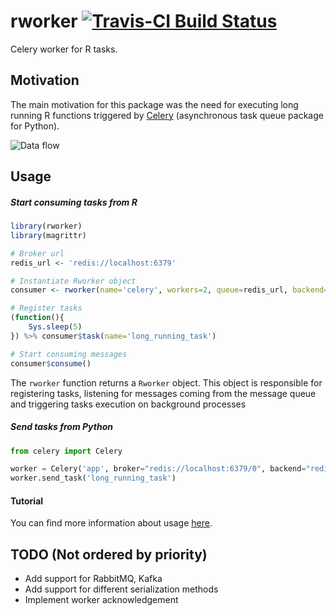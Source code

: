 
# rworker [![Travis-CI Build Status](https://travis-ci.org/lecardozo/rworker.svg?branch=master)](https://travis-ci.org/lecardozo/rworker)
Celery worker for R tasks.
## Motivation
The main motivation for this package was the need for executing long running R functions
triggered by [Celery](https://github.com/celery/celery) (asynchronous task queue package for Python).

![Data flow](https://raw.githubusercontent.com/lecardozo/rworker/master/img/rworker.png)
## Usage
##### Start consuming tasks from R
```R
library(rworker)
library(magrittr)

# Broker url
redis_url <- 'redis://localhost:6379'

# Instantiate Rworker object
consumer <- rworker(name='celery', workers=2, queue=redis_url, backend=redis_url)

# Register tasks
(function(){
    Sys.sleep(5)
}) %>% consumer$task(name='long_running_task')

# Start consuming messages
consumer$consume()
```
The `rworker` function returns a `Rworker` object. This object is responsible for registering tasks, listening for messages coming from the message queue and triggering tasks execution on background processes

##### Send tasks from Python
```python
from celery import Celery

worker = Celery('app', broker="redis://localhost:6379/0", backend="redis://localhost:6379/0")
worker.send_task('long_running_task')
```

#### Tutorial
You can find more information about usage [here](https://lecardozo.github.io/rworker).

## TODO (Not ordered by priority)
- Add support for RabbitMQ, Kafka
- Add support for different serialization methods
- Implement worker acknowledgement
